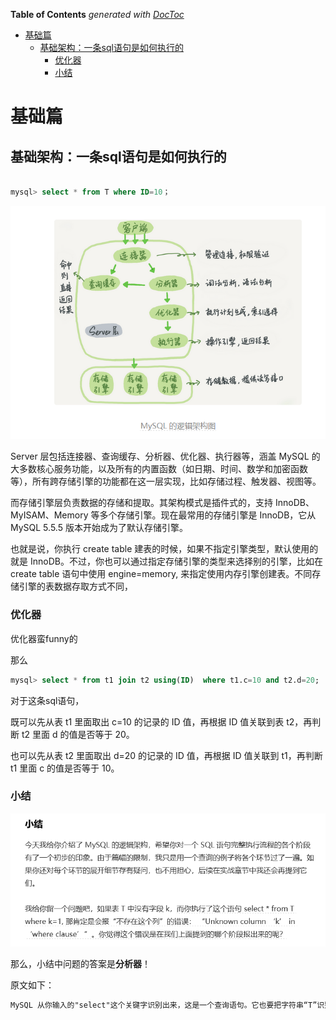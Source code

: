 <!-- START doctoc generated TOC please keep comment here to allow auto update -->
<!-- DON'T EDIT THIS SECTION, INSTEAD RE-RUN doctoc TO UPDATE -->
**Table of Contents**  *generated with [DocToc](https://github.com/thlorenz/doctoc)*

- [基础篇](#%E5%9F%BA%E7%A1%80%E7%AF%87)
  - [基础架构：一条sql语句是如何执行的](#%E5%9F%BA%E7%A1%80%E6%9E%B6%E6%9E%84%E4%B8%80%E6%9D%A1sql%E8%AF%AD%E5%8F%A5%E6%98%AF%E5%A6%82%E4%BD%95%E6%89%A7%E8%A1%8C%E7%9A%84)
    - [优化器](#%E4%BC%98%E5%8C%96%E5%99%A8)
    - [小结](#%E5%B0%8F%E7%BB%93)

<!-- END doctoc generated TOC please keep comment here to allow auto update -->

# 基础篇

## 基础架构：一条sql语句是如何执行的

```sql

mysql> select * from T where ID=10；
```

![image-20210406035934530](imgs/image-20210406035934530.png)

Server 层包括连接器、查询缓存、分析器、优化器、执行器等，涵盖 MySQL 的大多数核心服务功能，以及所有的内置函数（如日期、时间、数学和加密函数等），所有跨存储引擎的功能都在这一层实现，比如存储过程、触发器、视图等。

而存储引擎层负责数据的存储和提取。其架构模式是插件式的，支持 InnoDB、MyISAM、Memory 等多个存储引擎。现在最常用的存储引擎是 InnoDB，它从 MySQL 5.5.5 版本开始成为了默认存储引擎。

也就是说，你执行 create table 建表的时候，如果不指定引擎类型，默认使用的就是 InnoDB。不过，你也可以通过指定存储引擎的类型来选择别的引擎，比如在 create table 语句中使用 engine=memory, 来指定使用内存引擎创建表。不同存储引擎的表数据存取方式不同，

### 优化器

优化器蛮funny的

那么

```sql
mysql> select * from t1 join t2 using(ID)  where t1.c=10 and t2.d=20;
```

对于这条sql语句，

既可以先从表 t1 里面取出 c=10 的记录的 ID 值，再根据 ID 值关联到表 t2，再判断 t2 里面 d 的值是否等于 20。

也可以先从表 t2 里面取出 d=20 的记录的 ID 值，再根据 ID 值关联到 t1，再判断 t1 里面 c 的值是否等于 10。

### 小结

![image-20210406042010501](imgs/image-20210406042010501.png)

那么，小结中问题的答案是**分析器**！

原文如下：

```tex
MySQL 从你输入的"select"这个关键字识别出来，这是一个查询语句。它也要把字符串“T”识别成“表名 T”，把字符串“ID”识别成“列 ID”。
```

